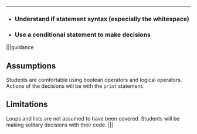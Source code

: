 ----------

* ### Understand if statement syntax (especially the whitespace)
* ### Use a conditional statement to make decisions

|||guidance
## Assumptions
Students are comfortable using boolean operators and logical operators. Actions of the decisions will be with the `print` statement.

## Limitations
Loops and lists are not assumed to have been covered. Students will be making solitary decisions with their code.
|||